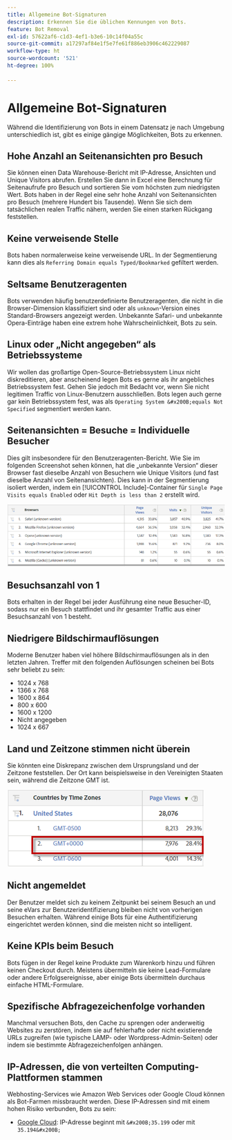 ```yaml
---
title: Allgemeine Bot-Signaturen
description: Erkennen Sie die üblichen Kennungen von Bots.
feature: Bot Removal
exl-id: 57622af6-c1d3-4ef1-b3e6-10c14f04a55c
source-git-commit: a17297af84e1f5e7fe61f886eb3906c462229087
workflow-type: ht
source-wordcount: '521'
ht-degree: 100%

---
```


# Allgemeine Bot-Signaturen

Während die Identifizierung von Bots in einem Datensatz je nach Umgebung unterschiedlich ist, gibt es einige gängige Möglichkeiten, Bots zu erkennen.

## Hohe Anzahl an Seitenansichten pro Besuch

Sie können einen Data Warehouse-Bericht mit IP-Adresse, Ansichten und Unique Visitors abrufen. Erstellen Sie dann in Excel eine Berechnung für Seitenaufrufe pro Besuch und sortieren Sie vom höchsten zum niedrigsten Wert. Bots haben in der Regel eine sehr hohe Anzahl von Seitenansichten pro Besuch (mehrere Hundert bis Tausende). Wenn Sie sich dem tatsächlichen realen Traffic nähern, werden Sie einen starken Rückgang feststellen.

## Keine verweisende Stelle

Bots haben normalerweise keine verweisende URL. In der Segmentierung kann dies als `Referring Domain equals Typed/Bookmarked` gefiltert werden.

## Seltsame Benutzeragenten

Bots verwenden häufig benutzerdefinierte Benutzeragenten, die nicht in die Browser-Dimension klassifiziert sind oder als `unknown`-Version eines Standard-Browsers angezeigt werden. Unbekannte Safari- und unbekannte Opera-Einträge haben eine extrem hohe Wahrscheinlichkeit, Bots zu sein.

## Linux oder „Nicht angegeben“ als Betriebssysteme

Wir wollen das großartige Open-Source-Betriebssystem Linux nicht diskreditieren, aber anscheinend legen Bots es gerne als ihr angebliches Betriebssystem fest. Gehen Sie jedoch mit Bedacht vor, wenn Sie nicht legitimen Traffic von Linux-Benutzern ausschließen. Bots legen auch gerne gar kein Betriebssystem fest, was als `Operating System &#x200B;equals Not Specified` segmentiert werden kann.

## Seitenansichten = Besuche = Individuelle Besucher

Dies gilt insbesondere für den Benutzeragenten-Bericht. Wie Sie im folgenden Screenshot sehen können, hat die „unbekannte Version“ dieser Browser fast dieselbe Anzahl von Besuchern wie Unique Visitors (und fast dieselbe Anzahl von Seitenansichten). Dies kann in der Segmentierung isoliert werden, indem ein [!UICONTROL Include]-Container für `Single Page Visits equals Enabled` oder `Hit Depth is less than 2` erstellt wird.

![](/help/admin/admin/c-manage-report-suites/c-edit-report-suites/general/bot-removal/assets/bots-browsers-unknown.png)

## Besuchsanzahl von 1

Bots erhalten in der Regel bei jeder Ausführung eine neue Besucher-ID, sodass nur ein Besuch stattfindet und ihr gesamter Traffic aus einer Besuchsanzahl von 1 besteht.

## Niedrigere Bildschirmauflösungen

Moderne Benutzer haben viel höhere Bildschirmauflösungen als in den letzten Jahren. Treffer mit den folgenden Auflösungen scheinen bei Bots sehr beliebt zu sein:

* 1024 x 768&#x200B;&#x200B;
* 1366 x 768
* 1600 x 864
* 800 x 600
* 1600 x 1200
* Nicht angegeben
* 1024 x 667

## Land und Zeitzone stimmen nicht überein

Sie könnten eine Diskrepanz zwischen dem Ursprungsland und der Zeitzone feststellen. Der Ort kann beispielsweise in den Vereinigten Staaten sein, während die Zeitzone GMT ist.

![](/help/admin/admin/c-manage-report-suites/c-edit-report-suites/general/bot-removal/assets/bots-country-time-zone.png)

## Nicht angemeldet

Der Benutzer meldet sich zu keinem Zeitpunkt bei seinem Besuch an und seine eVars zur Benutzeridentifizierung bleiben nicht von vorherigen Besuchen erhalten. Während einige Bots für eine Authentifizierung eingerichtet werden können, sind die meisten nicht so intelligent.

## Keine KPIs beim Besuch

Bots fügen in der Regel keine Produkte zum Warenkorb hinzu und führen keinen Checkout durch. Meistens übermitteln sie keine Lead-Formulare oder andere Erfolgsereignisse, aber einige Bots übermitteln durchaus einfache HTML-Formulare.

## Spezifische Abfragezeichenfolge vorhanden

Manchmal versuchen Bots, den Cache zu sprengen oder anderweitig Websites zu zerstören, indem sie auf fehlerhafte oder nicht existierende URLs zugreifen (wie typische LAMP- oder Wordpress-Admin-Seiten) oder indem sie bestimmte Abfragezeichenfolgen anhängen.

## IP-Adressen, die von verteilten Computing-Plattformen stammen

Webhosting-Services wie Amazon Web Services oder Google Cloud können als Bot-Farmen missbraucht werden. Diese IP-Adressen sind mit einem hohen Risiko verbunden, Bots zu sein:
&#x200B;
* [Google Cloud](https://cloud.google.com/compute/): IP-Adresse beginnt mit `&#x200B;35.199` oder mit `35.194&#x200B;`

